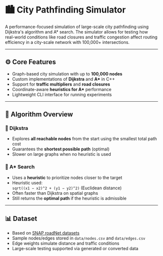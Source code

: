 # 🏙️ City Pathfinding Simulator

A performance-focused simulation of large-scale city pathfinding using Dijkstra's algorithm and A* search. The simulator allows for testing how real-world conditions like road closures and traffic congestion affect routing efficiency in a city-scale network with 100,000+ intersections.

---

## ⚙️ Core Features

- Graph-based city simulation with up to **100,000 nodes**
- Custom implementations of **Dijkstra** and **A\*** in C++
- Support for **traffic multipliers** and **road closures**
- Coordinate-aware **heuristics for A\*** performance
- Lightweight CLI interface for running experiments

---

## 🧠 Algorithm Overview

### 🔹 Dijkstra

- Explores **all reachable nodes** from the start using the smallest total path cost
- Guarantees the **shortest possible path** (optimal)
- Slower on large graphs when no heuristic is used

### 🔸 A* Search

- Uses a **heuristic** to prioritize nodes closer to the target
- Heuristic used:  
  `sqrt((x1 − x2)^2 + (y1 − y2)^2)` (Euclidean distance)
- Often faster than Dijkstra on spatial graphs
- Still returns the **optimal path** if the heuristic is admissible

---

## 📊 Dataset

- Based on [SNAP roadNet datasets](https://snap.stanford.edu/data/)
- Sample nodes/edges stored in `data/nodes.csv` and `data/edges.csv`
- Edge weights simulate distance and traffic conditions
- Large-scale testing supported via generated or converted data
